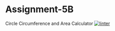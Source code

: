 # Assignment-5B
Circle Circumference and Area Calculator
 [![linter](https://github.com/markcompsci/Assignment-5B/workflows/linter/badge.svg)](https://github.com/marketplace/actions/super-linter)
